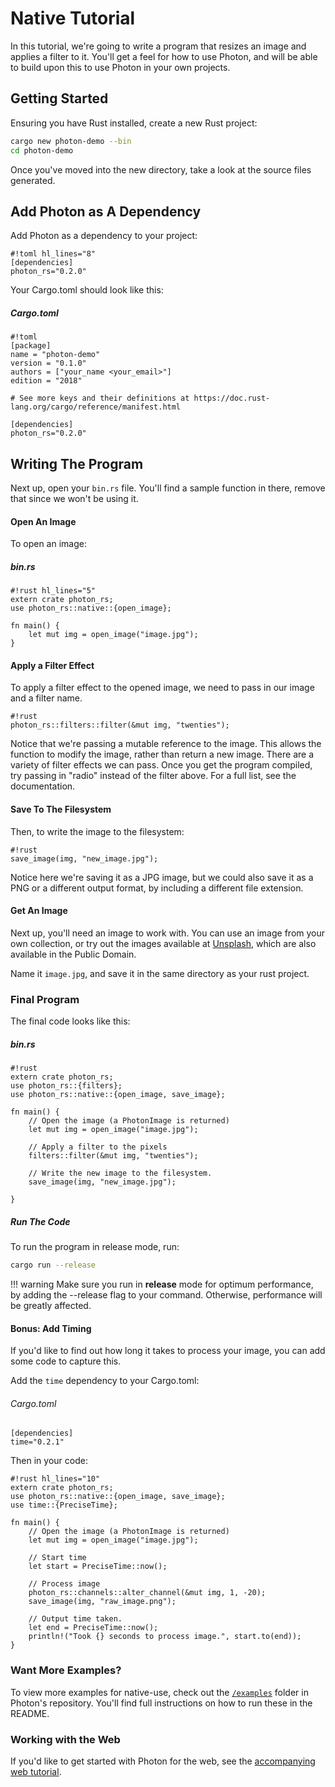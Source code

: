 # Native Tutorial

In this tutorial, we're going to write a program that resizes an image and applies a filter to it. 
You'll get a feel for how to use Photon, and will be able to build upon this to use Photon in your own projects. 

## Getting Started 
Ensuring you have Rust installed, create a new Rust project:

```bash
cargo new photon-demo --bin
cd photon-demo
```

Once you've moved into the new directory, take a look at the source files generated.

## Add Photon as A Dependency

Add Photon as a dependency to your project:

    #!toml hl_lines="8"
    [dependencies]
    photon_rs="0.2.0"

Your Cargo.toml should look like this:

##### Cargo.toml
    #!toml 
    [package]
    name = "photon-demo"
    version = "0.1.0"
    authors = ["your_name <your_email>"]
    edition = "2018"

    # See more keys and their definitions at https://doc.rust-lang.org/cargo/reference/manifest.html

    [dependencies]
    photon_rs="0.2.0"


## Writing The Program
Next up, open your `bin.rs` file. You'll find a sample function in there, remove that since we won't be using it. 

#### Open An Image

To open an image:

##### bin.rs
    #!rust hl_lines="5"
    extern crate photon_rs;
    use photon_rs::native::{open_image};

    fn main() {
        let mut img = open_image("image.jpg");
    }

#### Apply a Filter Effect

To apply a filter effect to the opened image, we need to pass in our image and a filter name. 

    #!rust
    photon_rs::filters::filter(&mut img, "twenties");

Notice that we're passing a mutable reference to the image. This allows the function to modify the image, rather than return a new image.
There are a variety of filter effects we can pass. Once you get the program compiled, try passing in "radio" instead of the filter above.
For a full list, see the documentation. 

#### Save To The Filesystem
Then, to write the image to the filesystem:

    #!rust
    save_image(img, "new_image.jpg");

Notice here we're saving it as a JPG image, but we could also save it as a PNG or a different output format, by including a different file extension.

#### Get An Image
Next up, you'll need an image to work with. You can use an image from your own collection, or try out the images available at [Unsplash](https://unsplash.com/), 
which are also available in the Public Domain.

Name it `image.jpg`, and save it in the same directory as your rust project.

### Final Program 
The final code looks like this:

##### bin.rs 
    #!rust
    extern crate photon_rs;
    use photon_rs::{filters};
    use photon_rs::native::{open_image, save_image};

    fn main() {
        // Open the image (a PhotonImage is returned)
        let mut img = open_image("image.jpg");

        // Apply a filter to the pixels
        filters::filter(&mut img, "twenties");

        // Write the new image to the filesystem.
        save_image(img, "new_image.jpg");

    }

##### Run The Code
To run the program in release mode, run: 

```bash
cargo run --release 
```

!!! warning
    Make sure you run in **release** mode for optimum performance, by adding the --release flag to your command. 
    Otherwise, performance will be greatly affected.

#### Bonus: Add Timing 
If you'd like to find out how long it takes to process your image, you can add some code to capture this.

Add the `time` dependency to your Cargo.toml:

###### Cargo.toml
```
[dependencies]
time="0.2.1"
```

Then in your code:

    #!rust hl_lines="10"
    extern crate photon_rs;
    use photon_rs::native::{open_image, save_image};
    use time::{PreciseTime};

    fn main() {
        // Open the image (a PhotonImage is returned)
        let mut img = open_image("image.jpg");

        // Start time
        let start = PreciseTime::now();

        // Process image 
        photon_rs::channels::alter_channel(&mut img, 1, -20);
        save_image(img, "raw_image.png");    

        // Output time taken.
        let end = PreciseTime::now();
        println!("Took {} seconds to process image.", start.to(end));
    }

### Want More Examples?

To view more examples for native-use, check out the [`/examples`](https://github.com/silvia-odwyer/photon/tree/master/crate/examples) folder in Photon's repository.
You'll find full instructions on how to run these in the README.

### Working with the Web
If you'd like to get started with Photon for the web, see the [accompanying web tutorial](web-tutorial.md).